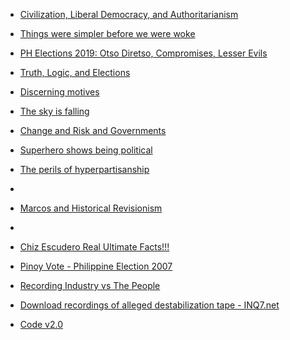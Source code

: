 
- [Civilization, Liberal Democracy, and Authoritarianism](/2019/05/civilization-liberal-democracy-and-authoritarianism/)

- [Things were simpler before we were woke](/2019/05/things-were-simpler-before-we-were-woke/)

- [PH Elections 2019: Otso Diretso, Compromises, Lesser Evils](/2019/05/ph-elections-2019-otso-diretso-compromises-lesser-evils/)

- [Truth, Logic, and Elections](/2019/05/truth-logic-and-elections/)

- [Discerning motives](/2019/03/discerning-motives/)

- [The sky is falling](/2018/11/the-sky-is-falling/)

- [Change and Risk and Governments](/2018/10/change-and-risk-and-governments/)

- [Superhero shows being political](/2018/10/superhero-shows-being-political/)

- [The perils of hyperpartisanship](/2018/10/the-perils-of-hyperpartisanship/)

- [](/2017/02/828883407492886529/)

- [Marcos and Historical Revisionism](/2016/05/marcos-and-historical-revisionism/)

- [](/2012/05/c4q7uv7/)

- [Chiz Escudero Real Ultimate Facts!!!](/2007/03/chiz-escudero-real-ultimate-facts/)

- [Pinoy Vote - Philippine Election 2007](/2007/03/pinoy-vote-philippine-election-2007/)

- [Recording Industry vs The People](/2006/04/recording-industry-vs-the-people/)

- [Download recordings of alleged destabilization tape - INQ7.net](/2005/06/download-recordings-of-alleged-destabilization-tape-inq7-net/)

- [Code v2.0](/2005/03/code-v2-0/)
